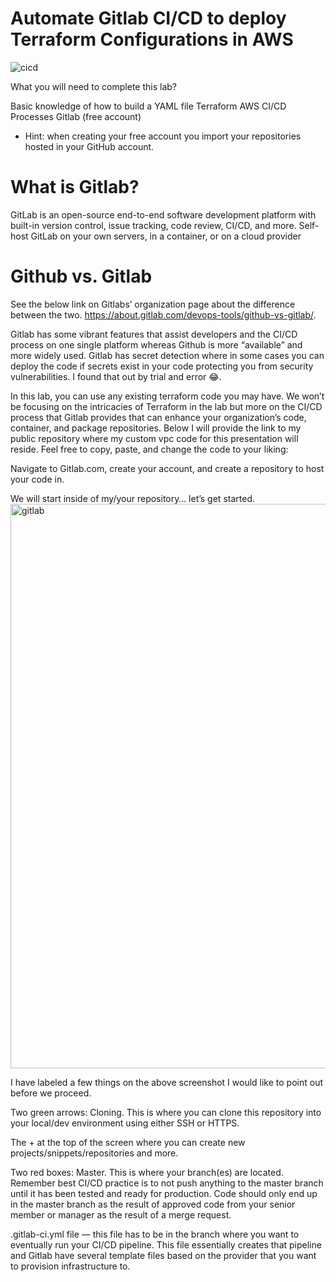 # Automate Gitlab CI/CD to deploy Terraform Configurations in AWS
![cicd](https://user-images.githubusercontent.com/115148205/195272372-aaa9f10f-a818-4317-b7dd-512d8e431860.png)

What you will need to complete this lab?

Basic knowledge of how to build a YAML file
Terraform
AWS
CI/CD Processes
Gitlab (free account)
* Hint: when creating your free account you import your repositories hosted in your GitHub account.
# What is Gitlab?
GitLab is an open-source end-to-end software development platform with built-in version control, issue tracking, code review, CI/CD, and more. Self-host GitLab on your own servers, in a container, or on a cloud provider
# Github vs. Gitlab
See the below link on Gitlabs’ organization page about the difference between the two. https://about.gitlab.com/devops-tools/github-vs-gitlab/.

Gitlab has some vibrant features that assist developers and the CI/CD process on one single platform whereas Github is more “available” and more widely used. Gitlab has secret detection where in some cases you can deploy the code if secrets exist in your code protecting you from security vulnerabilities. I found that out by trial and error 😂.

In this lab, you can use any existing terraform code you may have. We won’t be focusing on the intricacies of Terraform in the lab but more on the CI/CD process that Gitlab provides that can enhance your organization’s code, container, and package repositories. Below I will provide the link to my public repository where my custom vpc code for this presentation will reside. Feel free to copy, paste, and change the code to your liking:

Navigate to Gitlab.com, create your account, and create a repository to host your code in.

We will start inside of my/your repository… let’s get started.
<img width="903" alt="gitlab" src="https://user-images.githubusercontent.com/115148205/195272879-1ff1457a-ff2a-49d8-91ec-b77d507097f1.PNG">

I have labeled a few things on the above screenshot I would like to point out before we proceed.

Two green arrows: Cloning. This is where you can clone this repository into your local/dev environment using either SSH or HTTPS.

The + at the top of the screen where you can create new projects/snippets/repositories and more.

Two red boxes: Master. This is where your branch(es) are located. Remember best CI/CD practice is to not push anything to the master branch until it has been tested and ready for production. Code should only end up in the master branch as the result of approved code from your senior member or manager as the result of a merge request.

.gitlab-ci.yml file — this file has to be in the branch where you want to eventually run your CI/CD pipeline. This file essentially creates that pipeline and Gitlab have several template files based on the provider that you want to provision infrastructure to.
